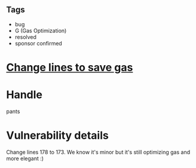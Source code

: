 ## Tags

- bug
- G (Gas Optimization)
- resolved
- sponsor confirmed

# [Change lines to save gas](https://github.com/code-423n4/2021-10-covalent-findings/issues/75) 

# Handle

pants


# Vulnerability details

Change lines 178 to 173.
We know it's minor but it's still optimizing gas and more elegant :)

